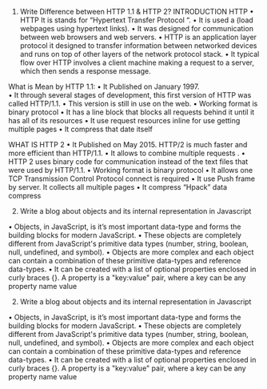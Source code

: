 1.	Write  Difference between HTTP 1.1 & HTTP 2?
INTRODUCTION  HTTP
•	HTTP It is stands for “Hypertext Transfer Protocol “.
•	 It is used a (load webpages using hypertext links). 
•	It was designed for communication between web browsers and web servers.
•	HTTP is an application layer protocol it  designed to transfer information between networked devices and runs on top of other layers of the network protocol stack. 
•	It typical flow over HTTP involves a client machine making a request to a server, which then sends a response message.

What is Mean by  HTTP 1.1:
•	It Published on January  1997.  
•	It through several stages of development, this first version of HTTP was called HTTP/1.1.
•	This version is still in use on the web. 
•   Working format is binary protocol
•   It has a line block that blocks all requests behind it until it has all of its resources
•   It use request resources inline for use getting multiple pages
•   It compress that  date  itself

WHAT IS HTTP 2
•	It Published on May 2015. HTTP/2 is much faster and more efficient than HTTP/1.1.
•	It allows to combine multiple requests .
•	HTTP 2 uses binary code for communication instead of the text files that were used by HTTP/1.1. 
•   Working format is binary protocol
•   It allows  one TCP Transmission Control Protocol connect is required 
•   It use Push frame by server. It collects all multiple pages
•   It compress “Hpack” data compress

2.	Write a blog about objects and its internal representation in Javascript

•	Objects, in JavaScript, is it’s most important data-type and forms the building blocks for modern JavaScript.
•	These objects are completely different from JavaScript's primitive data types (number, string, boolean, null, undefined, and symbol).
•	Objects are more complex and each object can contain a combination of these primitive data-types and reference data-types.
•	It can be created with a list of optional properties enclosed in curly braces {}. A property is a "key:value" pair, where a key can be any property name value








2.	Write a blog about objects and its internal representation in Javascript

•	Objects, in JavaScript, is it’s most important data-type and forms the building blocks for modern JavaScript.
•	These objects are completely different from JavaScript's primitive data types (number, string, boolean, null, undefined, and symbol).
•	Objects are more complex and each object can contain a combination of these primitive data-types and reference data-types.
•	It can be created with a list of optional properties enclosed in curly braces {}. A property is a "key:value" pair, where a key can be any property name value
